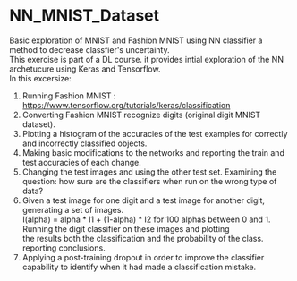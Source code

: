# NN_MNIST_Dataset
Basic exploration of MNIST and Fashion MNIST using NN classifier a method to decrease classfier's uncertainty. <br>
This exercise is part of a DL course. it provides intial exploration of the NN archetucure using Keras and Tensorflow.<br>
In this excersize:<br>
1. Running Fashion MNIST : https://www.tensorflow.org/tutorials/keras/classification <br>
2. Converting Fashion MNIST recognize digits (original digit MNIST dataset).<br>
3. Plotting a histogram of the accuracies of the test examples for correctly and incorrectly classified objects.<br>
4. Making basic modifications to the networks and reporting the train and test accuracies of each change.<br>
5. Changing the test images and using the other test set. Examining the question: how sure are the classifiers when run on the wrong type of data? <br>
6. Given a test image for one digit and a test image for another digit, generating a set of images.<br>
I(alpha) = alpha * I1 + (1-alpha) * I2 for 100 alphas between 0 and 1. Running the digit classifier on these images and plotting <br>
the results both the classification and the probability of the class. reporting conclusions.<br>
7. Applying a post-training dropout in order to improve the classifier capability to identify when it had made a classification mistake.<br>
